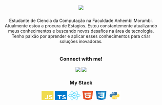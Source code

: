 
<h1 align="center">
    <img src="https://readme-typing-svg.herokuapp.com/?font=Righteous&size=50&center=true&vCenter=true&width=1000&height=70&duration=4000&lines=Hello!+my+name+is+Kaio+Augusto;I'm+20+years+old;I'm+a+Software+Developer;I'm+from+Brazi" />
</h1>

<p align="center">Estudante de Ciencia da Computação na Faculdade Anhembi Morumbi. Atualmente estou a procura de Estagios.
Estou constantemente atualizando meus conhecimentos e buscando novos desafios na área de tecnologia. Tenho paixão por aprender e aplicar esses conhecimentos para criar soluções inovadoras.
  
#


<h3 align="center">Connect with me!</h3>
<div align="center">
  <a href = "mailto:kaioaugustobr@gmail.com"><img src="https://img.shields.io/badge/-Gmail-%23333?style=for-the-badge&logo=gmail&logoColor=white" target="_blank"></a>
  <a href="https://www.linkedin.com/in/kaio-augusto-ss/" target="_blank"><img src="https://img.shields.io/badge/-LinkedIn-%230077B5?style=for-the-badge&logo=linkedin&logoColor=white" target="_blank"></a> 
</div>

<h3 align="center">My Stack </h3>

<div align="center">
  <img align="center" alt="Kaio-Js" height="30" width="40" src="https://raw.githubusercontent.com/devicons/devicon/master/icons/javascript/javascript-plain.svg">
  <img align="center" alt="Kaio-Ts" height="30" width="40" src="https://raw.githubusercontent.com/devicons/devicon/master/icons/typescript/typescript-plain.svg">
  <img align="center" alt="Kaio-React" height="30" width="40" src="https://raw.githubusercontent.com/devicons/devicon/master/icons/react/react-original.svg">
  <img align="center" alt="kaio-HTML" height="30" width="40" src="https://raw.githubusercontent.com/devicons/devicon/master/icons/html5/html5-original.svg">
  <img align="center" alt="kaio-CSS" height="30" width="40" src="https://raw.githubusercontent.com/devicons/devicon/master/icons/css3/css3-original.svg">
  <img align="center" alt="Kaio-Python" height="30" width="40" src="https://raw.githubusercontent.com/devicons/devicon/master/icons/python/python-original.svg">
</div>

#
